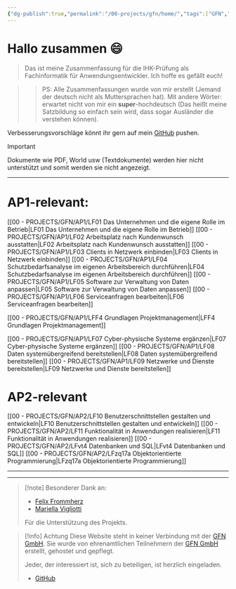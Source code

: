 ```yaml
---
{"dg-publish":true,"permalink":"/00-projects/gfn/home/","tags":["GFN","gardenEntry","gardenEntry","gardenEntry","gardenEntry","gardenEntry","gardenEntry","gardenEntry","gardenEntry","gardenEntry","gardenEntry","gardenEntry","gardenEntry","gardenEntry","gardenEntry","gardenEntry","gardenEntry","gardenEntry","gardenEntry","gardenEntry","gardenEntry","gardenEntry","gardenEntry","gardenEntry","gardenEntry","gardenEntry","gardenEntry","gardenEntry","gardenEntry","gardenEntry","gardenEntry","gardenEntry","gardenEntry","gardenEntry","gardenEntry","gardenEntry","gardenEntry","gardenEntry","gardenEntry","gardenEntry","gardenEntry","gardenEntry","gardenEntry","gardenEntry"],"noteIcon":"","updated":"2024-10-22T12:52:17.000+02:00"}
---
```


# Hallo zusammen 😄 

>Das ist meine Zusammenfassung für die IHK-Prüfung als Fachinformatik für Anwendungsentwickler.
>Ich hoffe es gefällt euch!

>>PS: Alle Zusammenfassungen wurde von mir erstellt (Jemand der deutsch nicht als Muttersprachen hat). Mit andere Wörter: erwartet nicht von mir ein **super**-hochdeutsch (Das heißt meine Satzbildung so einfach sein wird, dass sogar Ausländer die verstehen können).

Verbesserungsvorschläge könnt ihr gern auf mein [GitHub](https://github.com/U-L-M-S/digital-garden) pushen.

>[!important] 
>Dokumente wie PDF, World usw (Textdokumente) 
>werden hier nicht unterstützt und somit werden sie nicht angezeigt.


---
# AP1-relevant:
[[00 - PROJECTS/GFN/AP1/LF01 Das Unternehmen und die eigene Rolle im Betrieb\|LF01 Das Unternehmen und die eigene Rolle im Betrieb]]
[[00 - PROJECTS/GFN/AP1/LF02 Arbeitsplatz nach Kundenwunsch ausstatten\|LF02 Arbeitsplatz nach Kundenwunsch ausstatten]] 
[[00 - PROJECTS/GFN/AP1/LF03 Clients in Netzwerk einbinden\|LF03 Clients in Netzwerk einbinden]] 
[[00 - PROJECTS/GFN/AP1/LF04 Schutzbedarfsanalyse im eigenen Arbeitsbereich durchführen\|LF04 Schutzbedarfsanalyse im eigenen Arbeitsbereich durchführen]] 
[[00 - PROJECTS/GFN/AP1/LF05 Software zur Verwaltung von Daten anpassen\|LF05 Software zur Verwaltung von Daten anpassen]] 
[[00 - PROJECTS/GFN/AP1/LF06 Serviceanfragen bearbeiten\|LF06 Serviceanfragen bearbeiten]]

[[00 - PROJECTS/GFN/AP1/LFF4 Grundlagen Projektmanagement\|LFF4 Grundlagen Projektmanagement]]

[[00 - PROJECTS/GFN/AP1/LF07 Cyber-physische Systeme ergänzen\|LF07 Cyber-physische Systeme ergänzen]]
[[00 - PROJECTS/GFN/AP1/LF08 Daten systemübergreifend bereitstellen\|LF08 Daten systemübergreifend bereitstellen]]
[[00 - PROJECTS/GFN/AP1/LF09 Netzwerke und Dienste bereitstellen\|LF09 Netzwerke und Dienste bereitstellen]]

# AP2-relevant
[[00 - PROJECTS/GFN/AP2/LF10 Benutzerschnittstellen gestalten und entwickeln\|LF10 Benutzerschnittstellen gestalten und entwickeln]]
[[00 - PROJECTS/GFN/AP2/LF11 Funktionalität in Anwendungen realisieren\|LF11 Funktionalität in Anwendungen realisieren]]
[[00 - PROJECTS/GFN/AP2/LFvt4 Datenbanken und SQL\|LFvt4 Datenbanken und SQL]]
[[00 - PROJECTS/GFN/AP2/LFzq17a Objektorientierte Programmierung\|LFzq17a Objektorientierte Programmierung]]
___
___

>[!note] Besonderer Dank an:
>- [Felix Frommherz](https://github.com/Felix-From)
>- [Mariella Vigliotti](https://www.facebook.com/mariella1991)
>  
>Für die Unterstützung des Projekts.


>[!info] Achtung
Diese Website steht in keiner Verbindung mit der [GFN GmbH](https://www.gfn.de). 
Sie wurde von ehrenamtlichen Teilnehmern der [GFN GmbH](https://www.gfn.de) erstellt, gehostet und gepflegt.
>
>Jeder, der interessiert ist, sich zu beteiligen, ist herzlich eingeladen.
>- [GitHub](https://github.com/U-L-M-S/digital-garden)